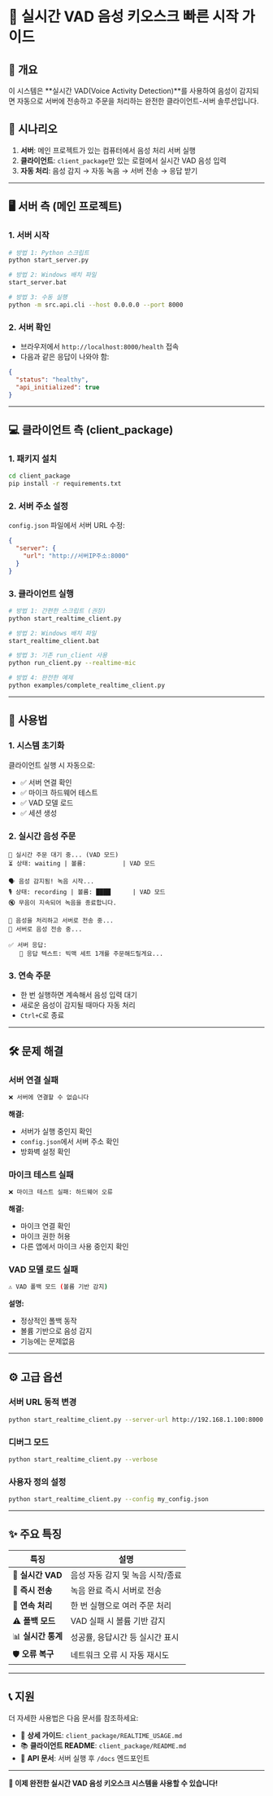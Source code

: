 # 🚀 실시간 VAD 음성 키오스크 빠른 시작 가이드

## 📖 개요

이 시스템은 **실시간 VAD(Voice Activity Detection)**를 사용하여 음성이 감지되면 자동으로 서버에 전송하고 주문을 처리하는 완전한 클라이언트-서버 솔루션입니다.

## 🎯 시나리오

1. **서버**: 메인 프로젝트가 있는 컴퓨터에서 음성 처리 서버 실행
2. **클라이언트**: `client_package`만 있는 로컬에서 실시간 VAD 음성 입력
3. **자동 처리**: 음성 감지 → 자동 녹음 → 서버 전송 → 응답 받기

---

## 🖥️ 서버 측 (메인 프로젝트)

### 1. 서버 시작
```bash
# 방법 1: Python 스크립트
python start_server.py

# 방법 2: Windows 배치 파일  
start_server.bat

# 방법 3: 수동 실행
python -m src.api.cli --host 0.0.0.0 --port 8000
```

### 2. 서버 확인
- 브라우저에서 `http://localhost:8000/health` 접속
- 다음과 같은 응답이 나와야 함:
```json
{
  "status": "healthy",
  "api_initialized": true
}
```

---

## 💻 클라이언트 측 (client_package)

### 1. 패키지 설치
```bash
cd client_package
pip install -r requirements.txt
```

### 2. 서버 주소 설정
`config.json` 파일에서 서버 URL 수정:
```json
{
  "server": {
    "url": "http://서버IP주소:8000"
  }
}
```

### 3. 클라이언트 실행
```bash
# 방법 1: 간편한 스크립트 (권장)
python start_realtime_client.py

# 방법 2: Windows 배치 파일
start_realtime_client.bat

# 방법 3: 기존 run_client 사용
python run_client.py --realtime-mic

# 방법 4: 완전한 예제
python examples/complete_realtime_client.py
```

---

## 🎤 사용법

### 1. 시스템 초기화
클라이언트 실행 시 자동으로:
- ✅ 서버 연결 확인
- ✅ 마이크 하드웨어 테스트
- ✅ VAD 모델 로드
- ✅ 세션 생성

### 2. 실시간 음성 주문
```
🎤 실시간 주문 대기 중... (VAD 모드)
⏳ 상태: waiting | 볼륨:          | VAD 모드

🗣️ 음성 감지됨! 녹음 시작...
🎙️ 상태: recording | 볼륨: ████      | VAD 모드
🔇 무음이 지속되어 녹음을 종료합니다.

🔄 음성을 처리하고 서버로 전송 중...
📡 서버로 음성 전송 중...

✅ 서버 응답:
   📝 응답 텍스트: 빅맥 세트 1개를 주문해드릴게요...
```

### 3. 연속 주문
- 한 번 실행하면 계속해서 음성 입력 대기
- 새로운 음성이 감지될 때마다 자동 처리
- `Ctrl+C`로 종료

---

## 🛠️ 문제 해결

### 서버 연결 실패
```bash
❌ 서버에 연결할 수 없습니다
```
**해결:**
- 서버가 실행 중인지 확인
- `config.json`에서 서버 주소 확인
- 방화벽 설정 확인

### 마이크 테스트 실패  
```bash
❌ 마이크 테스트 실패: 하드웨어 오류
```
**해결:**
- 마이크 연결 확인
- 마이크 권한 허용
- 다른 앱에서 마이크 사용 중인지 확인

### VAD 모델 로드 실패
```bash
⚠️ VAD 폴백 모드 (볼륨 기반 감지)
```
**설명:**
- 정상적인 폴백 동작
- 볼륨 기반으로 음성 감지
- 기능에는 문제없음

---

## ⚙️ 고급 옵션

### 서버 URL 동적 변경
```bash
python start_realtime_client.py --server-url http://192.168.1.100:8000
```

### 디버그 모드
```bash
python start_realtime_client.py --verbose
```

### 사용자 정의 설정
```bash
python start_realtime_client.py --config my_config.json
```

---

## ✨ 주요 특징

| 특징 | 설명 |
|------|------|
| 🎤 **실시간 VAD** | 음성 자동 감지 및 녹음 시작/종료 |
| 📡 **즉시 전송** | 녹음 완료 즉시 서버로 전송 |
| 🔄 **연속 처리** | 한 번 실행으로 여러 주문 처리 |
| ⚠️ **폴백 모드** | VAD 실패 시 볼륨 기반 감지 |
| 📊 **실시간 통계** | 성공률, 응답시간 등 실시간 표시 |
| 🛡️ **오류 복구** | 네트워크 오류 시 자동 재시도 |

---

## 📞 지원

더 자세한 사용법은 다음 문서를 참조하세요:
- 📖 **상세 가이드**: `client_package/REALTIME_USAGE.md`
- 📚 **클라이언트 README**: `client_package/README.md`
- 🔧 **API 문서**: 서버 실행 후 `/docs` 엔드포인트

---

**🎉 이제 완전한 실시간 VAD 음성 키오스크 시스템을 사용할 수 있습니다!**